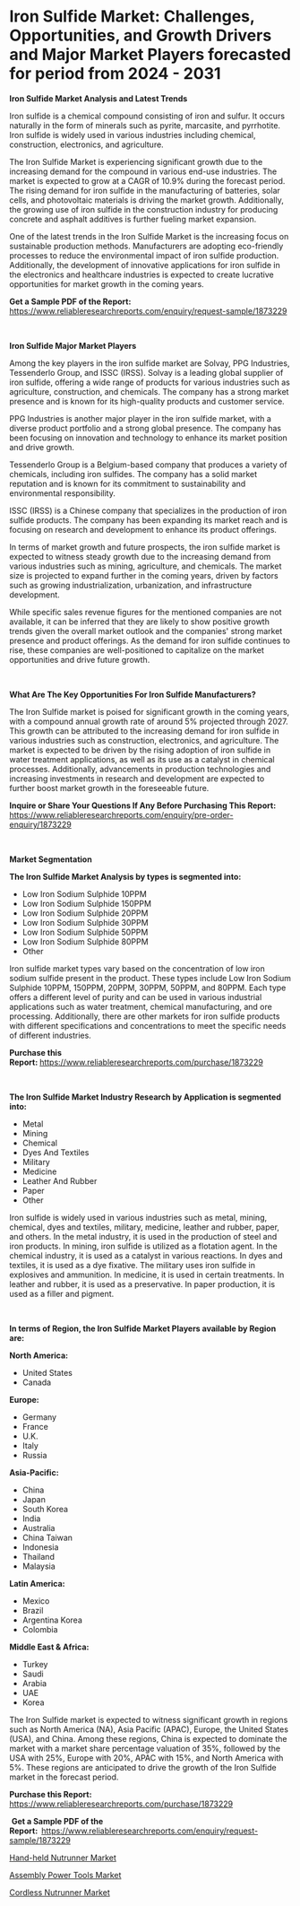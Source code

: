 <p><h1>Iron Sulfide Market: Challenges, Opportunities, and Growth Drivers and Major Market Players forecasted for period from 2024 - 2031</h1></p><p><strong>Iron Sulfide Market Analysis and Latest Trends</strong></p>
<p><p>Iron sulfide is a chemical compound consisting of iron and sulfur. It occurs naturally in the form of minerals such as pyrite, marcasite, and pyrrhotite. Iron sulfide is widely used in various industries including chemical, construction, electronics, and agriculture.</p><p>The Iron Sulfide Market is experiencing significant growth due to the increasing demand for the compound in various end-use industries. The market is expected to grow at a CAGR of 10.9% during the forecast period. The rising demand for iron sulfide in the manufacturing of batteries, solar cells, and photovoltaic materials is driving the market growth. Additionally, the growing use of iron sulfide in the construction industry for producing concrete and asphalt additives is further fueling market expansion.</p><p>One of the latest trends in the Iron Sulfide Market is the increasing focus on sustainable production methods. Manufacturers are adopting eco-friendly processes to reduce the environmental impact of iron sulfide production. Additionally, the development of innovative applications for iron sulfide in the electronics and healthcare industries is expected to create lucrative opportunities for market growth in the coming years.</p></p>
<p><strong>Get a Sample PDF of the Report:&nbsp;</strong> <a href="https://www.reliableresearchreports.com/enquiry/request-sample/1873229">https://www.reliableresearchreports.com/enquiry/request-sample/1873229</a></p>
<p>&nbsp;</p>
<p><strong>Iron Sulfide Major Market Players</strong></p>
<p><p>Among the key players in the iron sulfide market are Solvay, PPG Industries, Tessenderlo Group, and ISSC (IRSS). Solvay is a leading global supplier of iron sulfide, offering a wide range of products for various industries such as agriculture, construction, and chemicals. The company has a strong market presence and is known for its high-quality products and customer service.</p><p>PPG Industries is another major player in the iron sulfide market, with a diverse product portfolio and a strong global presence. The company has been focusing on innovation and technology to enhance its market position and drive growth.</p><p>Tessenderlo Group is a Belgium-based company that produces a variety of chemicals, including iron sulfides. The company has a solid market reputation and is known for its commitment to sustainability and environmental responsibility.</p><p>ISSC (IRSS) is a Chinese company that specializes in the production of iron sulfide products. The company has been expanding its market reach and is focusing on research and development to enhance its product offerings.</p><p>In terms of market growth and future prospects, the iron sulfide market is expected to witness steady growth due to the increasing demand from various industries such as mining, agriculture, and chemicals. The market size is projected to expand further in the coming years, driven by factors such as growing industrialization, urbanization, and infrastructure development.</p><p>While specific sales revenue figures for the mentioned companies are not available, it can be inferred that they are likely to show positive growth trends given the overall market outlook and the companies' strong market presence and product offerings. As the demand for iron sulfide continues to rise, these companies are well-positioned to capitalize on the market opportunities and drive future growth.</p></p>
<p>&nbsp;</p>
<p><strong>What Are The Key Opportunities For Iron Sulfide Manufacturers?</strong></p>
<p><p>The Iron Sulfide market is poised for significant growth in the coming years, with a compound annual growth rate of around 5% projected through 2027. This growth can be attributed to the increasing demand for iron sulfide in various industries such as construction, electronics, and agriculture. The market is expected to be driven by the rising adoption of iron sulfide in water treatment applications, as well as its use as a catalyst in chemical processes. Additionally, advancements in production technologies and increasing investments in research and development are expected to further boost market growth in the foreseeable future.</p></p>
<p><strong>Inquire or Share Your Questions If Any Before Purchasing This Report:</strong> <a href="https://www.reliableresearchreports.com/enquiry/pre-order-enquiry/1873229">https://www.reliableresearchreports.com/enquiry/pre-order-enquiry/1873229</a></p>
<p>&nbsp;</p>
<p><strong>Market Segmentation</strong></p>
<p><strong>The Iron Sulfide Market Analysis by types is segmented into:</strong></p>
<p><ul><li>Low Iron Sodium Sulphide 10PPM</li><li>Low Iron Sodium Sulphide 150PPM</li><li>Low Iron Sodium Sulphide 20PPM</li><li>Low Iron Sodium Sulphide 30PPM</li><li>Low Iron Sodium Sulphide 50PPM</li><li>Low Iron Sodium Sulphide 80PPM</li><li>Other</li></ul></p>
<p><p>Iron sulfide market types vary based on the concentration of low iron sodium sulfide present in the product. These types include Low Iron Sodium Sulphide 10PPM, 150PPM, 20PPM, 30PPM, 50PPM, and 80PPM. Each type offers a different level of purity and can be used in various industrial applications such as water treatment, chemical manufacturing, and ore processing. Additionally, there are other markets for iron sulfide products with different specifications and concentrations to meet the specific needs of different industries.</p></p>
<p><strong>Purchase this Report:&nbsp;</strong><a href="https://www.reliableresearchreports.com/purchase/1873229">https://www.reliableresearchreports.com/purchase/1873229</a></p>
<p>&nbsp;</p>
<p><strong>The Iron Sulfide Market Industry Research by Application is segmented into:</strong></p>
<p><ul><li>Metal</li><li>Mining</li><li>Chemical</li><li>Dyes And Textiles</li><li>Military</li><li>Medicine</li><li>Leather And Rubber</li><li>Paper</li><li>Other</li></ul></p>
<p><p>Iron sulfide is widely used in various industries such as metal, mining, chemical, dyes and textiles, military, medicine, leather and rubber, paper, and others. In the metal industry, it is used in the production of steel and iron products. In mining, iron sulfide is utilized as a flotation agent. In the chemical industry, it is used as a catalyst in various reactions. In dyes and textiles, it is used as a dye fixative. The military uses iron sulfide in explosives and ammunition. In medicine, it is used in certain treatments. In leather and rubber, it is used as a preservative. In paper production, it is used as a filler and pigment.</p></p>
<p>&nbsp;</p>
<p><strong>In terms of Region, the Iron Sulfide Market Players available by Region are:</strong></p>
<p>
    <p> <strong> North America: </strong>
        <ul>
            <li>United States</li>
            <li>Canada</li>
        </ul>
        </p> 
    <p> <strong> Europe: </strong>
        <ul>
            <li>Germany</li>
            <li>France</li>
            <li>U.K.</li>
            <li>Italy</li>
            <li>Russia</li>
        </ul>
        </p> 
    <p> <strong> Asia-Pacific: </strong>
        <ul>
            <li>China</li>
            <li>Japan</li>
            <li>South Korea</li>
            <li>India</li>
            <li>Australia</li>
            <li>China Taiwan</li>
            <li>Indonesia</li>
            <li>Thailand</li>
            <li>Malaysia</li>
        </ul>
        </p> 
    <p> <strong> Latin America: </strong>
        <ul>
            <li>Mexico</li>
            <li>Brazil</li>
            <li>Argentina Korea</li>
            <li>Colombia</li>
        </ul>
        </p> 
    <p> <strong> Middle East & Africa: </strong>
        <ul>
            <li>Turkey</li>
            <li>Saudi</li>
            <li>Arabia</li>
            <li>UAE</li>
            <li>Korea</li>
        </ul>
    </p>
    </p>
<p><p>The Iron Sulfide market is expected to witness significant growth in regions such as North America (NA), Asia Pacific (APAC), Europe, the United States (USA), and China. Among these regions, China is expected to dominate the market with a market share percentage valuation of 35%, followed by the USA with 25%, Europe with 20%, APAC with 15%, and North America with 5%. These regions are anticipated to drive the growth of the Iron Sulfide market in the forecast period.</p></p>
<p><strong>Purchase this Report: </strong><a href="https://www.reliableresearchreports.com/purchase/1873229">https://www.reliableresearchreports.com/purchase/1873229</a></p>
<p>&nbsp;<strong>Get a Sample PDF of the Report:&nbsp;&nbsp;</strong><a href="https://www.reliableresearchreports.com/enquiry/request-sample/1873229">https://www.reliableresearchreports.com/enquiry/request-sample/1873229</a></p>
<p><strong></strong></p>
<p><p><a href="https://view.publitas.com/reportprime-1/hand-held-nutrunner-market-challenges-opportunities-and-growth-drivers-and-major-market-players-forecasted-for-period-from-2023-2030/">Hand-held Nutrunner Market</a></p><p><a href="https://view.publitas.com/reportprime-1/assembly-power-tools-market-analysis-and-market-size-global-industry-overview-market-segmentation-and-forecast-2023-to-2030/">Assembly Power Tools Market</a></p><p><a href="https://view.publitas.com/reportprime-1/cordless-nutrunner-market-a-comprehensive-report-of-its-market-share-growth-trends-2023-2030/">Cordless Nutrunner Market</a></p></p>